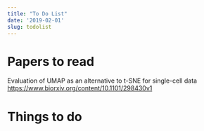 ```yaml
---
title: "To Do List"
date: '2019-02-01'
slug: todolist
---
```


# Papers to read

Evaluation of UMAP as an alternative to t-SNE for single-cell data
https://www.biorxiv.org/content/10.1101/298430v1

# Things to do



 






